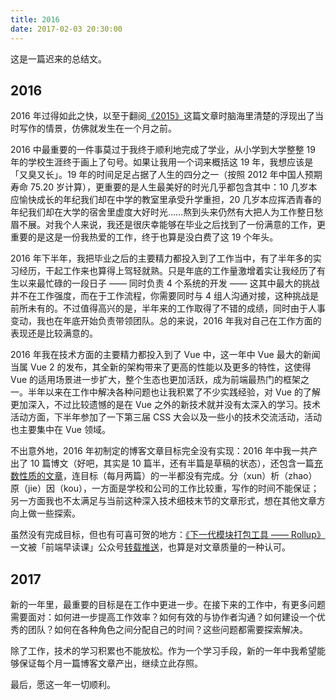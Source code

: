 ```yaml
---
title: 2016
date: 2017-02-03 20:30:00
---
```


这是一篇迟来的总结文。

<!--more-->

## 2016

2016 年过得如此之快，以至于翻阅[《2015》](/2015)这篇文章时脑海里清楚的浮现出了当时写作的情景，仿佛就发生在一个月之前。

2016 中最重要的一件事莫过于我终于顺利地完成了学业，从小学到大学整整 19 年的学校生涯终于画上了句号。如果让我用一个词来概括这 19 年，我想应该是「又臭又长」。19 年的时间足足占据了人生的四分之一（按照 2012 年中国人预期寿命 75.20 岁计算），更重要的是人生最美好的时光几乎都包含其中：10 几岁本应愉快成长的年纪我们却在中学的教室里承受升学重担，20 几岁本应挥洒青春的年纪我们却在大学的宿舍里虚度大好时光……熬到头来仍然有大把人为工作整日愁眉不展。对我个人来说，我还是很庆幸能够在毕业之后找到了一份满意的工作，更重要的是这是一份我热爱的工作，终于也算是没白费了这 19 个年头。

2016 年下半年，我把毕业之后的主要精力都投入到了工作当中，有了半年多的实习经历，干起工作来也算得上驾轻就熟。只是年底的工作量激增着实让我经历了有生以来最忙碌的一段日子 —— 同时负责 4 个系统的开发 —— 这其中最大的挑战并不在工作强度，而在于工作流程，你需要同时与 4 组人沟通对接，这种挑战是前所未有的。不过值得高兴的是，半年来的工作取得了不错的成绩，同时由于人事变动，我也在年底开始负责带领团队。总的来说，2016 年我对自己在工作方面的表现还是比较满意的。

2016 年我在技术方面的主要精力都投入到了 Vue 中，这一年中 Vue 最大的新闻当属 Vue 2 的发布，其全新的架构带来了更高的性能以及更多的特性，这使得 Vue 的适用场景进一步扩大，整个生态也更加活跃，成为前端最热门的框架之一。半年以来在工作中解决各种问题也让我积累了不少实践经验，对 Vue 的了解更加深入，不过比较遗憾的是在 Vue 之外的新技术就并没有太深入的学习。技术活动方面，下半年参加了一下第三届 CSS 大会以及一些小的技术交流活动，活动也主要集中在 Vue 领域。

不出意外地，2016 年初制定的博客文章目标完全没有实现：2016 年中我一共产出了 10 篇博文（好吧，其实是 10 篇半，还有半篇是草稿的状态），还包含一篇[充数性质的文章](/download-pdf-from-cnki)，连目标（每月两篇）的一半都没有完成。分（xun）析（zhao）原（jie）因（kou），一方面是学校和公司的工作比较重，写作的时间不能保证；另一方面我也不太满足与当前这种深入技术细枝末节的文章形式，想在其他文章方向上做一些探索。

虽然没有完成目标，但也有可喜可贺的地方：[《下一代模块打包工具 —— Rollup》](/next-generation-module-bundler-rollup)一文被「前端早读课」公众号[转载推送](http://mp.weixin.qq.com/s/IvUvNkfAoJCfYb98Ranmdg)，也算是对文章质量的一种认可。

## 2017

新的一年里，最重要的目标是在工作中更进一步。在接下来的工作中，有更多问题需要面对：如何进一步提高工作效率？如何有效的与协作者沟通？如何建设一个优秀的团队？如何在各种角色之间分配自己的时间？这些问题都需要探索解决。

除了工作，技术的学习积累也不能放松。作为一个学习手段，新的一年中我希望能够保证每个月一篇博客文章产出，继续立此存照。

最后，愿这一年一切顺利。

